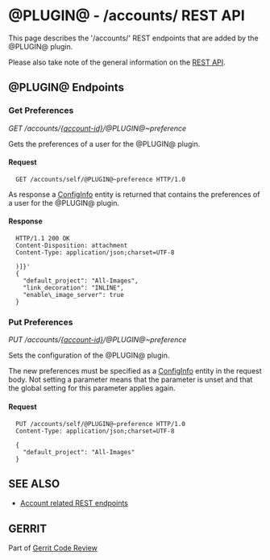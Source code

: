 @PLUGIN@ - /accounts/ REST API
==============================

This page describes the '/accounts/' REST endpoints that are added by
the @PLUGIN@ plugin.

Please also take note of the general information on the
[REST API](../../../Documentation/rest-api.html).

<a id="project-endpoints"> @PLUGIN@ Endpoints
--------------------------------------------

### <a id="get-config"> Get Preferences
_GET /accounts/[\{account-id\}](../../../Documentation/rest-api-accounts.html#account-id)/@PLUGIN@~preference_

Gets the preferences of a user for the @PLUGIN@ plugin.

#### Request

```
  GET /accounts/self/@PLUGIN@~preference HTTP/1.0
```

As response a [ConfigInfo](rest-api-config.html#config-info) entity is
returned that contains the preferences of a user for the @PLUGIN@
plugin.

#### Response

```
  HTTP/1.1 200 OK
  Content-Disposition: attachment
  Content-Type: application/json;charset=UTF-8

  )]}'
  {
    "default_project": "All-Images",
    "link_decoration": "INLINE",
    "enable\_image_server": true
  }
```

### <a id="put-config"> Put Preferences
_PUT /accounts/[\{account-id\}](../../../Documentation/rest-api-accounts.html#account-id)/@PLUGIN@~preference_

Sets the configuration of the @PLUGIN@ plugin.

The new preferences must be specified as a [ConfigInfo](rest-api-config.html#config-info)
entity in the request body. Not setting a parameter means that the
parameter is unset and that the global setting for this parameter
applies again.

#### Request

```
  PUT /accounts/self/@PLUGIN@~preference HTTP/1.0
  Content-Type: application/json;charset=UTF-8

  {
    "default_project": "All-Images"
  }
```

SEE ALSO
--------

* [Account related REST endpoints](../../../Documentation/rest-api-accounts.html)

GERRIT
------
Part of [Gerrit Code Review](../../../Documentation/index.html)
